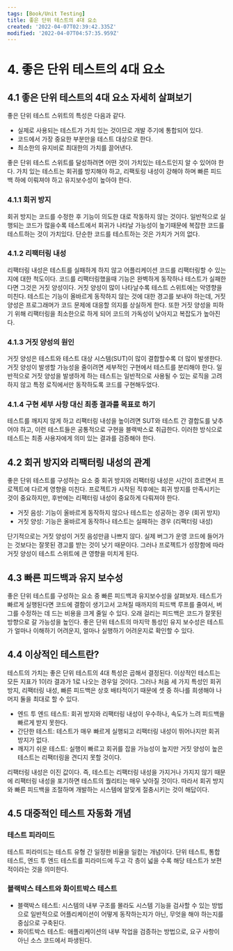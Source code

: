 ```yaml
---
tags: [Book/Unit Testing]
title: 좋은 단위 테스트의 4대 요소
created: '2022-04-07T02:39:42.335Z'
modified: '2022-04-07T04:57:35.959Z'
---
```


# 4. 좋은 단위 테스트의 4대 요소

## 4.1 좋은 단위 테스트의 4대 요소 자세히 살펴보기

좋은 단위 테스트 스위트의 특성은 다음과 같다.
- 실제로 사용되는 테스트가 가치 있는 것이므로 개발 주기에 통합되어 있다.
- 코드에서 가장 중요한 부분만을 테스트 대상으로 한다.
- 최소한의 유지비로 최대한의 가치를 끌어낸다.

좋은 단위 테스트 스위트를 달성하려면 어떤 것이 가치있는 테스트인지 알 수 있어야 한다. 가치 있는 테스트는 회귀를 방지해야 하고, 리팩토링 내성이 강해야 하며 빠른 피드백 하에 이뤄져야 하고 유지보수성이 높아야 한다.

### 4.1.1 회귀 방지

회귀 방지는 코드를 수정한 후 기능이 의도한 대로 작동하지 않는 것이다. 일반적으로 실행되는 코드가 많을수록 테스트에서 회귀가 나타날 가능성이 높기때문에 복잡한 코드를 테스트하는 것이 가치있다. 단순한 코드를 테스트하는 것은 가치가 거의 없다.

### 4.1.2 리팩터링 내성

리팩터링 내성은 테스트를 실패하게 하지 않고 어플리케이션 코드를 리팩터링할 수 있는지에 대한 척도이다. 코드를 리팩터링했을때 기능은 완벽하게 동작하나 테스트가 실패한다면 그것은 거짓 양성이다. 거짓 양성이 많이 나타날수록 테스트 스위트에는 악영향을 미친다. 테스트는 기능이 올바르게 동작하지 않는 것에 대한 경고를 보내야 하는데, 거짓 양성은 프로그래머가 코드 문제에 대응할 의지를 상실하게 한다. 또한 거짓 양성을 피하기 위해 리팩터링을 최소한으로 하게 되어 코드의 가독성이 낮아지고 복잡도가 높아진다.

### 4.1.3 거짓 양성의 원인

거짓 양성은 테스트와 테스트 대상 시스템(SUT)이 많이 결합할수록 더 많이 발생한다. 거짓 양성이 발생할 가능성을 줄이려면 세부적인 구현에서 테스트를 분리해야 한다. 일반적으로 거짓 양성을 발생하게 하는 테스트는 일반적으로 사용될 수 있는 로직을 고려하지 않고 특정 로직에서만 동작하도록 코드를 구현해두었다.

### 4.1.4 구현 세부 사항 대신 최종 결과를 목표로 하기

테스트를 깨지지 않게 하고 리팩터링 내성을 높이려면 SUT와 테스트 간 결합도를 낮추어야 하고, 이런 테스트들은 공통적으로 구현을 블랙박스로 취급한다. 이러한 방식으로 테스트는 최종 사용자에게 의미 있는 결과를 검증해야 한다.

## 4.2 회귀 방지와 리팩터링 내성의 관계

좋은 단위 테스트를 구성하는 요소 중 회귀 방지와 리팩터링 내성은 시간이 흐르면서 프로젝트에 다르게 영향을 미친다. 프로젝트가 시작된 직후에는 회귀 방지를 만족시키는 것이 중요하지만, 후반에는 리팩터링 내성이 중요하게 다뤄져야 한다.

- 거짓 음성: 기능이 올바르게 동작하지 않으나 테스트는 성공하는 경우 (회귀 방지)
- 거짓 양성: 기능은 올바르게 동작하나 테스트는 실패하는 경우 (리팩터링 내성)

단기적으로는 거짓 양성이 거짓 음성만큼 나쁘지 않다. 실제 버그가 운영 코드에 들어가는 것보다는 잘못된 경고를 받는 것이 낫기 때문이다. 그러나 프로젝트가 성장함에 따라 거짓 양성이 테스트 스위트에 큰 영향을 미치게 된다.

## 4.3 빠른 피드백과 유지 보수성

좋은 단위 테스트를 구성하는 요소 중 빠른 피드백과 유지보수성을 살펴보자. 테스트가 빠르게 실행된다면 코드에 결함이 생기고서 고쳐질 때까지의 피드백 루프를 줄여서, 버그를 수정하는 데 드는 비용을 크게 줄일 수 있다. 오래 걸리는 피드백은 코드가 잘못된 방향으로 갈 가능성을 높인다. 좋은 단위 테스트의 마지막 틍성인 유지 보수성은 테스트가 얼마나 이해하기 어려운지, 얼마나 실행하기 어려운지로 확인할 수 있다.

## 4.4 이상적인 테스트란?

테스트의 가치는 좋은 단위 테스트의 4대 특성은 곱해서 결정된다. 이상적인 테스트는 모든 지표가 1이라 결과가 1로 나오는 경우일 것이다. 그러나 처음 세 가지 특성인 회귀 방지, 리팩터링 내성, 빠른 피드백은 상호 배타적이기 때문에 셋 중 하나를 희생해야 나머지 둘을 최대로 할 수 있다.

- 엔드 투 엔드 테스트: 회귀 방지와 리팩터링 내성이 우수하나, 속도가 느려 피드백을 빠르게 받지 못한다.
- 간단한 테스트: 테스트가 매우 빠르게 실행되고 리팩터링 내성이 뛰어나지만 회귀 방지가 없다.
- 깨지기 쉬운 테스트: 실행이 빠르고 회귀를 잡을 가능성이 높지만 거짓 양성이 높은 테스트는 리팩터링을 견디지 못할 것이다.

리팩터링 내성은 이진 값이다. 즉, 테스트는 리팩터링 내성을 가지거나 가지지 않기 때문에 리팩터링 내성을 포기하면 테스트의 퀄리티는 매우 낮아질 것이다. 따라서 회귀 방지와 빠른 피드백을 조절하며 개발하는 시스템에 알맞게 절충시키는 것이 해답이다. 

## 4.5 대중적인 테스트 자동화 개념

### 테스트 피라미드

테스트 피라미드는 테스트 유형 간 일정한 비율을 일컫는 개념이다. 단위 테스트, 통합 테스트, 엔드 투 엔드 테스트를 피라미드에 두고 각 층이 넓을 수록 해당 테스트가 보편적이라는 것을 의미한다.

### 블랙박스 테스트와 화이트박스 테스트

- 블랙박스 테스트: 시스템의 내부 구조를 몰라도 시스템 기능을 검사할 수 있는 방법으로 일반적으로 어플리케이션이 어떻게 동작하는지가 아닌, 무엇을 해야 하는지를 중심으로 구축된다.
- 화이트박스 테스트: 애플리케이션의 내부 작업을 검증하는 방법으로, 요구 사항이 아닌 소스 코드에서 파생된다.

